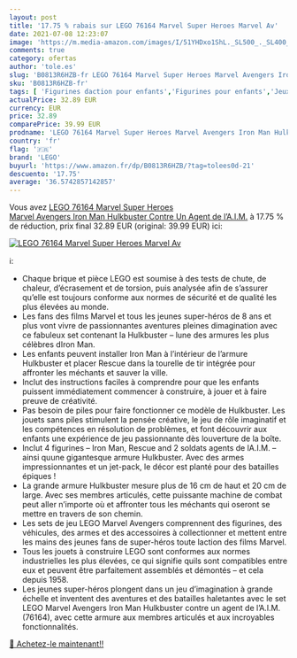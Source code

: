 ```yaml
---
layout: post
title: '17.75 % rabais sur LEGO 76164 Marvel Super Heroes Marvel Av'
date: 2021-07-08 12:23:07
image: 'https://m.media-amazon.com/images/I/51YHDxo1ShL._SL500_._SL400_.jpg'
comments: true
category: ofertas
author: 'tole.es'
slug: 'B0813R6HZB-fr LEGO 76164 Marvel Super Heroes Marvel Avengers Iron Man...'
sku: 'B0813R6HZB-fr'
tags: [ 'Figurines daction pour enfants','Figurines pour enfants','Jeux et Jouets','Jeux et jouets','lego', ]
actualPrice: 32.89 EUR
currency: EUR
price: 32.89
comparePrice: 39.99 EUR
prodname: 'LEGO 76164 Marvel Super Heroes Marvel Avengers Iron Man Hulkbuster Contre Un Agent de l’A.I.M.'
country: 'fr'
flag: '🇫🇷'
brand: 'LEGO'
buyurl: 'https://www.amazon.fr/dp/B0813R6HZB/?tag=tolees0d-21'
descuento: '17.75'
average: '36.5742857142857'
---
```


Vous avez [LEGO 76164 Marvel Super Heroes Marvel Avengers Iron Man Hulkbuster Contre Un Agent de l’A.I.M.](https://www.amazon.fr/dp/B0813R6HZB/?tag=tolees0d-21)  à  17.75 % de réduction, prix final  32.89 EUR (original: 39.99 EUR) ici:

[![LEGO 76164 Marvel Super Heroes Marvel Av](https://m.media-amazon.com/images/I/51YHDxo1ShL._SL500_._SL400_.jpg)](https://www.amazon.fr/dp/B0813R6HZB/?tag=tolees0d-21)

ℹ️:

- Chaque brique et pièce LEGO est soumise à des tests de chute, de chaleur, d’écrasement et de torsion, puis analysée afin de s’assurer qu’elle est toujours conforme aux normes de sécurité et de qualité les plus élevées au monde.
- Les fans des films Marvel et tous les jeunes super-héros de 8 ans et plus vont vivre de passionnantes aventures pleines dimagination avec ce fabuleux set contenant la Hulkbuster – lune des armures les plus célèbres dIron Man.
- Les enfants peuvent installer Iron Man à l’intérieur de l’armure Hulkbuster et placer Rescue dans la tourelle de tir intégrée pour affronter les méchants et sauver la ville.
- Inclut des instructions faciles à comprendre pour que les enfants puissent immédiatement commencer à construire, à jouer et à faire preuve de créativité.
- Pas besoin de piles pour faire fonctionner ce modèle de Hulkbuster. Les jouets sans piles stimulent la pensée créative, le jeu de rôle imaginatif et les compétences en résolution de problèmes, et font découvrir aux enfants une expérience de jeu passionnante dès louverture de la boîte.
- Inclut 4 figurines – Iron Man, Rescue and 2 soldats agents de lA.I.M. – ainsi quune gigantesque armure Hulkbuster. Avec des armes impressionnantes et un jet-pack, le décor est planté pour des batailles épiques !
- La grande armure Hulkbuster mesure plus de 16 cm de haut et 20 cm de large. Avec ses membres articulés, cette puissante machine de combat peut aller n’importe où et affronter tous les méchants qui oseront se mettre en travers de son chemin.
- Les sets de jeu LEGO Marvel Avengers comprennent des figurines, des véhicules, des armes et des accessoires à collectionner et mettent entre les mains des jeunes fans de super-héros toute laction des films Marvel.
- Tous les jouets à construire LEGO sont conformes aux normes industrielles les plus élevées, ce qui signifie quils sont compatibles entre eux et peuvent être parfaitement assemblés et démontés – et cela depuis 1958.
- Les jeunes super-héros plongent dans un jeu d’imagination à grande échelle et inventent des aventures et des batailles haletantes avec le set LEGO Marvel Avengers Iron Man Hulkbuster contre un agent de l’A.I.M. (76164), avec cette armure aux membres articulés et aux incroyables fonctionnalités.

[🛒 Achetez-le maintenant!!](https://www.amazon.fr/dp/B0813R6HZB/?tag=tolees0d-21)
